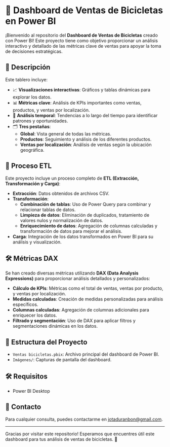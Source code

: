 # 🚴 Dashboard de Ventas de Bicicletas en Power BI

¡Bienvenido al repositorio del **Dashboard de Ventas de Bicicletas** creado con Power BI! Este proyecto tiene como objetivo proporcionar un análisis interactivo y detallado de las métricas clave de ventas para apoyar la toma de decisiones estratégicas.

## 🚀 Descripción

Este tablero incluye:
- 📈 **Visualizaciones interactivas**: Gráficos y tablas dinámicas para explorar los datos.
- 📊 **Métricas clave**: Análisis de KPIs importantes como ventas, productos, y ventas por localización.
- 📅 **Análisis temporal**: Tendencias a lo largo del tiempo para identificar patrones y oportunidades.
- 🗂️ **Tres pestañas**: 
  - **Global**: Vista general de todas las métricas.
  - **Productos**: Seguimiento y análisis de los diferentes productos.
  - **Ventas por localización**: Análisis de ventas según la ubicación geográfica.

## 🔄 Proceso ETL

Este proyecto incluye un proceso completo de **ETL (Extracción, Transformación y Carga)**:
- **Extracción**: Datos obtenidos de archivos CSV.
- **Transformación**: 
  - **Combinación de tablas**: Uso de Power Query para combinar y relacionar tablas de datos.
  - **Limpieza de datos**: Eliminación de duplicados, tratamiento de valores nulos y normalización de datos.
  - **Enriquecimiento de datos**: Agregación de columnas calculadas y transformación de datos para mejorar el análisis.
- **Carga**: Integración de los datos transformados en Power BI para su análisis y visualización.

## 🛠️ Métricas DAX

Se han creado diversas métricas utilizando **DAX (Data Analysis Expressions)** para proporcionar análisis detallados y personalizados:
- **Cálculo de KPIs**: Métricas como el total de ventas, ventas por producto, y ventas por localización.
- **Medidas calculadas**: Creación de medidas personalizadas para análisis específicos.
- **Columnas calculadas**: Agregación de columnas adicionales para enriquecer los datos.
- **Filtrado y segmentación**: Uso de DAX para aplicar filtros y segmentaciones dinámicas en los datos.

## 📂 Estructura del Proyecto

- `Ventas bicicletas.pbix`: Archivo principal del dashboard de Power BI.
- `Imágenes/`: Capturas de pantalla del dashboard.

## 🛠️ Requisitos

- Power BI Desktop

## 📧 Contacto

Para cualquier consulta, puedes contactarme en jotaduranbon@gmail.com.

---

Gracias por visitar este repositorio! Esperamos que encuentres útil este dashboard para tus análisis de ventas de bicicletas. 🎉
